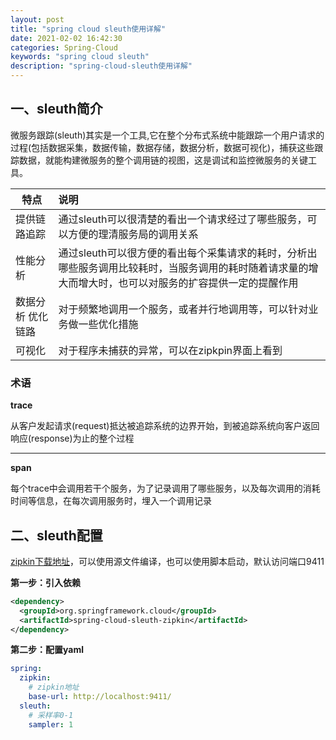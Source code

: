 ```yaml
---
layout: post
title: "spring cloud sleuth使用详解"
date: 2021-02-02 16:42:30
categories: Spring-Cloud
keywords: "spring cloud sleuth"
description: "spring-cloud-sleuth使用详解"
---
```


## 一、sleuth简介

​	微服务跟踪(sleuth)其实是一个工具,它在整个分布式系统中能跟踪一个用户请求的过程(包括数据采集，数据传输，数据存储，数据分析，数据可视化)，捕获这些跟踪数据，就能构建微服务的整个调用链的视图，这是调试和监控微服务的关键工具。

| 特点              | 说明                                                         |
| ----------------- | :----------------------------------------------------------- |
| 提供链路追踪      | 通过sleuth可以很清楚的看出一个请求经过了哪些服务，可以方便的理清服务局的调用关系 |
| 性能分析          | 通过sleuth可以很方便的看出每个采集请求的耗时，分析出哪些服务调用比较耗时，当服务调用的耗时随着请求量的增大而增大时，也可以对服务的扩容提供一定的提醒作用 |
| 数据分析 优化链路 | 对于频繁地调用一个服务，或者并行地调用等，可以针对业务做一些优化措施 |
| 可视化            | 对于程序未捕获的异常，可以在zipkpin界面上看到                |

### 术语

**trace**

从客户发起请求(request)抵达被追踪系统的边界开始，到被追踪系统向客户返回响应(response)为止的整个过程

---

**span**

每个trace中会调用若干个服务，为了记录调用了哪些服务，以及每次调用的消耗时间等信息，在每次调用服务时，埋入一个调用记录

## 二、sleuth配置

[zipkin下载地址](https://zipkin.io/)，可以使用源文件编译，也可以使用脚本启动，默认访问端口9411

**第一步：引入依赖**

```xml
<dependency>
  <groupId>org.springframework.cloud</groupId>
  <artifactId>spring-cloud-sleuth-zipkin</artifactId>
</dependency>
```

**第二步：配置yaml**

```yaml
spring:
  zipkin:
    # zipkin地址
    base-url: http://localhost:9411/
  sleuth:
    # 采样率0-1
    sampler: 1
```
